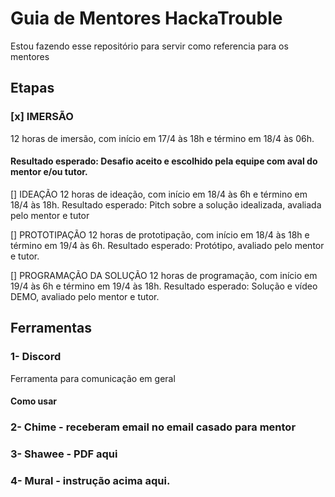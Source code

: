 # Guia de Mentores HackaTrouble

Estou fazendo esse repositório para servir como referencia para os mentores

## Etapas

### [x] IMERSÃO
12 horas de imersão, com início em 17/4 às 18h e término em 18/4 às 06h.
#### Resultado esperado: Desafio aceito e escolhido pela equipe com aval do mentor e/ou tutor.

[]  IDEAÇÃO
12 horas de ideação, com início em 18/4 às 6h e término em 18/4 às 18h.
Resultado esperado: Pitch sobre a solução idealizada, avaliada pelo mentor e tutor

[] PROTOTIPAÇÃO
12 horas de prototipação, com início em 18/4 às 18h e término em 19/4 às 6h.
Resultado esperado: Protótipo, avaliado pelo mentor e tutor.

[] PROGRAMAÇÃO DA SOLUÇÃO
12 horas de programação, com início em 19/4 às 6h e término em 19/4 às 18h.
Resultado esperado: Solução e vídeo DEMO, avaliado pelo mentor e tutor.

## Ferramentas

### 1- Discord
Ferramenta para comunicação em geral

#### Como usar


### 2- Chime - receberam email no email casado para mentor
### 3- Shawee - PDF aqui
### 4- Mural - instrução acima aqui.

